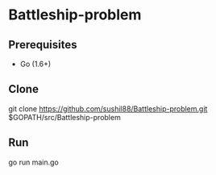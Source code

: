 # Battleship-problem


## Prerequisites

- Go (1.6+)


## Clone

git clone https://github.com/sushil88/Battleship-problem.git $GOPATH/src/Battleship-problem


## Run

go run main.go


